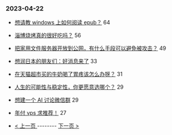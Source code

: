 ### 2023-04-22 
- [想请教 windows 上如何阅读 epub？](https://www.v2ex.com/t/934493) 64
- [淄博烧烤真的很好吃吗？](https://www.v2ex.com/t/934469) 56
- [把家用文件服务器开放到公网，有什么手段可以避免被攻击？](https://www.v2ex.com/t/934526) 49
- [想润日本的朋友们：好消息来了](https://www.v2ex.com/t/934569) 33
- [在天猫超市买的牛奶喝了胃疼该怎么办呀？](https://www.v2ex.com/t/934498) 31
- [人生的可能性与稳定性，你更愿意选哪个？](https://www.v2ex.com/t/934511) 29
- [想建一个 AI 讨论微信群](https://www.v2ex.com/t/934516) 29
- [年付 vps 求推荐！](https://www.v2ex.com/t/934499) 27 

- [ < 上一页 ](https://github.com/able8/v2ex-hot-record/blob/master/2023-04-21.md) -------- [ 下一页 > ](https://github.com/able8/v2ex-hot-record/blob/master/2023-04-23.md)